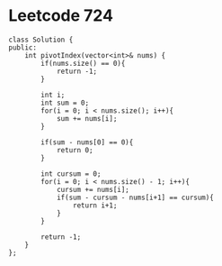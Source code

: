 # Leetcode 724
    class Solution {
    public:
        int pivotIndex(vector<int>& nums) {
            if(nums.size() == 0){
                return -1;
            }

            int i;
            int sum = 0;
            for(i = 0; i < nums.size(); i++){
                sum += nums[i];
            }

            if(sum - nums[0] == 0){
                return 0;
            }

            int cursum = 0;
            for(i = 0; i < nums.size() - 1; i++){
                cursum += nums[i];
                if(sum - cursum - nums[i+1] == cursum){
                    return i+1;
                }
            }

            return -1;
        }
    };

